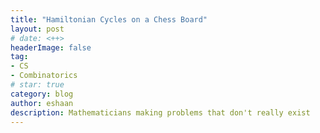 ```yaml
---
title: "Hamiltonian Cycles on a Chess Board"
layout: post
# date: <++>
headerImage: false
tag:
- CS
- Combinatorics
# star: true
category: blog
author: eshaan 
description: Mathematicians making problems that don't really exist
---
```

